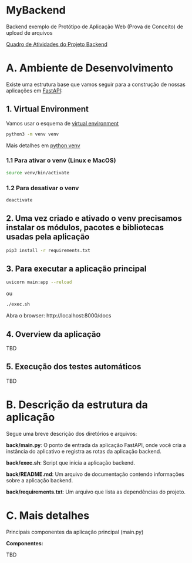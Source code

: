 # MyBackend

Backend exemplo de Protótipo de Aplicação Web (Prova de Conceito) de upload de arquivos

[Quadro de Atividades do Projeto Backend](TBD)

# A. Ambiente de Desenvolvimento

Existe uma estrutura base que vamos seguir para a construção de nossas aplicações em [FastAPI](https://fastapi.tiangolo.com/): 

## 1. Virtual Environment

Vamos usar o esquema de [virtual environment](https://docs.python.org/3/library/venv.html)

```bash
python3 -m venv venv
```

Mais detalhes em [python venv](https://packaging.python.org/en/latest/guides/installing-using-pip-and-virtual-environments/#creating-a-virtual-environment)

### 1.1 Para ativar o venv (Linux e MacOS)

```bash
source venv/bin/activate
```

### 1.2 Para desativar o venv 

```bash
deactivate
```

## 2. Uma vez criado e ativado o venv precisamos instalar os módulos, pacotes e bibliotecas usadas pela aplicação

```bash
pip3 install -r requirements.txt
```

## 3. Para executar a aplicação principal

```bash
uvicorn main:app --reload
```
ou 
```bash
./exec.sh
```

Abra o browser: http://localhost:8000/docs

## 4. Overview da aplicação

TBD

## 5. Execução dos testes automáticos

TBD

# B. Descrição da estrutura da aplicação

Segue uma breve descrição dos diretórios e arquivos:

**back/main.py**: O ponto de entrada da aplicação FastAPI, onde você cria a instância do aplicativo e registra as rotas da aplicação backend.

**back/exec.sh**: Script que inicia a aplicação backend.

**back/README.md**: Um arquivo de documentação contendo informações sobre a aplicação backend.

**back/requirements.txt**: Um arquivo que lista as dependências do projeto.

# C. Mais detalhes

Principais componentes da aplicação principal (main.py)

**Componentes:**

TBD